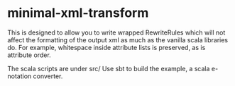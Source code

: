 minimal-xml-transform
=====================

This is designed to allow you to write wrapped RewriteRules which will not affect the formatting of the output xml as much as the vanilla scala libraries do.
For example, whitespace inside attribute lists is preserved, as is attribute order.

The scala scripts are under src/
Use sbt to build the example, a scala e-notation converter.
